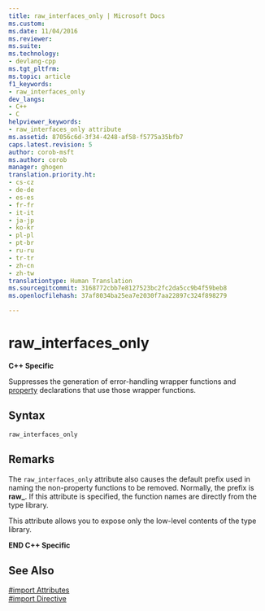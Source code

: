 ```yaml
---
title: raw_interfaces_only | Microsoft Docs
ms.custom: 
ms.date: 11/04/2016
ms.reviewer: 
ms.suite: 
ms.technology:
- devlang-cpp
ms.tgt_pltfrm: 
ms.topic: article
f1_keywords:
- raw_interfaces_only
dev_langs:
- C++
- C
helpviewer_keywords:
- raw_interfaces_only attribute
ms.assetid: 87056c6d-3f34-4248-af58-f5775a35bfb7
caps.latest.revision: 5
author: corob-msft
ms.author: corob
manager: ghogen
translation.priority.ht:
- cs-cz
- de-de
- es-es
- fr-fr
- it-it
- ja-jp
- ko-kr
- pl-pl
- pt-br
- ru-ru
- tr-tr
- zh-cn
- zh-tw
translationtype: Human Translation
ms.sourcegitcommit: 3168772cbb7e8127523bc2fc2da5cc9b4f59beb8
ms.openlocfilehash: 37af8034ba25ea7e2030f7aa22897c324f898279

---
```

# raw_interfaces_only
**C++ Specific**  
  
 Suppresses the generation of error-handling wrapper functions and [property](../cpp/property-cpp.md) declarations that use those wrapper functions.  
  
## Syntax  
  
```  
raw_interfaces_only  
```  
  
## Remarks  
 The `raw_interfaces_only` attribute also causes the default prefix used in naming the non-property functions to be removed. Normally, the prefix is **raw_**. If this attribute is specified, the function names are directly from the type library.  
  
 This attribute allows you to expose only the low-level contents of the type library.  
  
 **END C++ Specific**  
  
## See Also  
 [#import Attributes](../preprocessor/hash-import-attributes-cpp.md)   
 [#import Directive](../preprocessor/hash-import-directive-cpp.md)


<!--HONumber=Jan17_HO2-->


